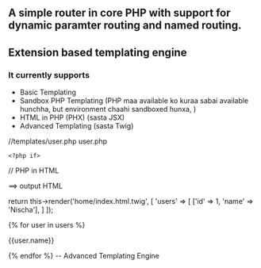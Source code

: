 ## A simple router in core PHP with support for dynamic paramter routing and named routing.

## Extension based templating engine
### It currently supports
* Basic Templating
* Sandbox PHP Templating (PHP maa available ko kuraa sabai available hunchha, but environment chaahi sandboxed hunxa, )
* HTML in PHP (PHX)  (sasta JSX)
* Advanced Templating (sasta Twig)

//templates/user.php
user.php

<?php foreach($users as $user): ?>
    <?php if>
<?php foreach; ?> // PHP in HTML


==> output HTML

return this->render('home/index.html.twig', [
    'users' => [
        ['id' => 1, 'name' => 'Nischa'],
    ]
 ]);


 {% for user in users %}
 <p>{{user.name}}</p>
 {% endfor %} -- Advanced Templating Engine

